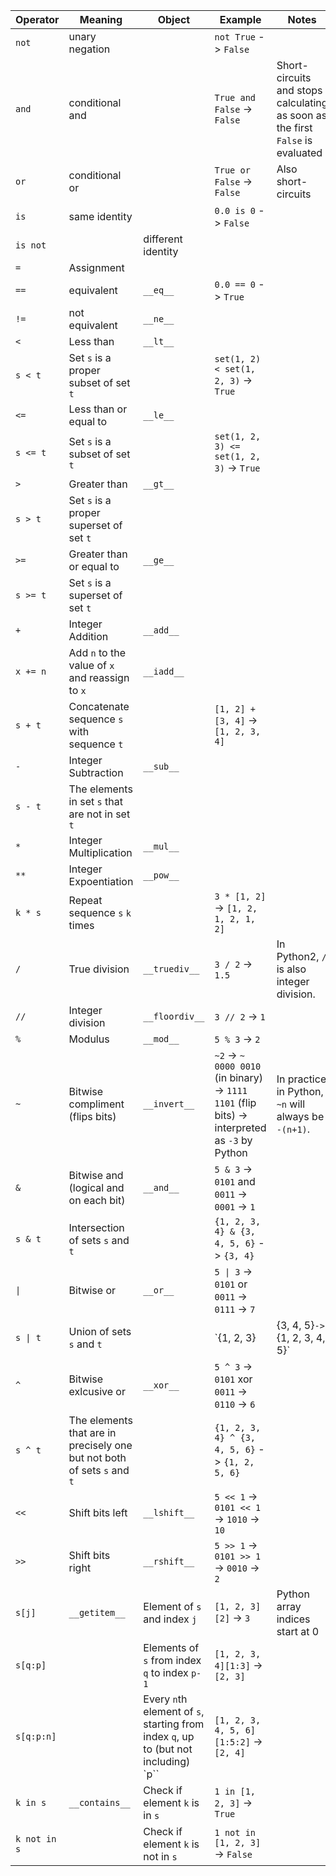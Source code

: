| Operator | Meaning | Object | Example | Notes |
| -------- | ------- | ------ | ------- | ----- |
| `not` | unary negation | | `not True` -> `False` | |
| `and` | conditional and | | `True and False` -> `False` | Short-circuits and stops calculating as soon as the first `False` is evaluated |
| `or` | conditional or | | `True or False` -> `False` | Also short-circuits |
| `is` | same identity | | `0.0 is 0` -> `False` | |
| `is not` | | different identity | | |
| `=` | Assignment | | | |
| `==` | equivalent | `__eq__` | `0.0 == 0` -> `True` | |
| `!=` | not equivalent | `__ne__` | | |
| `<` | Less than | `__lt__` | | |
| `s < t` | Set `s` is a proper subset of set `t` | | `set(1, 2) < set(1, 2, 3)` -> `True` | |
| `<=` | Less than or equal to | `__le__` | | |
| `s <= t` | Set `s` is a subset of set `t` | | `set(1, 2, 3) <= set(1, 2, 3)` -> `True` | |
| `>` | Greater than | `__gt__` | | |
| `s > t` | Set `s` is a proper superset of set `t` | | | |
| `>=` | Greater than or equal to | `__ge__` | | |
| `s >= t` | Set `s` is a superset of set `t` | | | |
| `+` | Integer Addition | `__add__` | | |
| `x += n` | Add `n` to the value of `x` and reassign to `x` | `__iadd__` | | |
| `s + t` | Concatenate sequence `s` with sequence `t` | | `[1, 2] + [3, 4]` -> `[1, 2, 3, 4]` | |
| `-` | Integer Subtraction | `__sub__` | | |
| `s - t` | The elements in set `s` that are not in set `t` | | | |
| `*` | Integer Multiplication | `__mul__` | | |
| `**` | Integer Expoentiation | `__pow__` | | |
| `k * s` | Repeat sequence `s` `k` times | | `3 * [1, 2]` -> `[1, 2, 1, 2, 1, 2]` | |
| `/` | True division | `__truediv__` | `3 / 2` -> `1.5` | In Python2, `/` is also integer division. |
| `//` | Integer division | `__floordiv__` | `3 // 2` -> `1` | |
| `%` | Modulus | `__mod__` | `5 % 3` -> `2` | |
| `~` | Bitwise compliment (flips bits) | `__invert__` | `~2` -> `~ 0000 0010` (in binary) -> `1111 1101` (flip bits) -> interpreted as `-3` by Python | In practice in Python, `~n` will always be `-(n+1)`.
| `&` | Bitwise and (logical and on each bit) | `__and__` | `5 & 3` -> `0101` and `0011` -> `0001` -> `1` | |
| `s & t` | Intersection of sets `s` and `t` | | `{1, 2, 3, 4} & {3, 4, 5, 6}` -> `{3, 4}` | |
| `\|` | Bitwise or | `__or__` | `5 \| 3` -> `0101` or `0011` -> `0111` -> `7` | |
| `s \| t` | Union of sets `s` and `t` | | `{1, 2, 3} | {3, 4, 5}` -> `{1, 2, 3, 4, 5}` | |
| `^` | Bitwise exlcusive or | `__xor__` | `5 ^ 3` -> `0101` xor `0011` -> `0110` -> `6` | |
| `s ^ t` | The elements that are in precisely one but not both of sets `s` and `t` | | `{1, 2, 3, 4} ^ {3, 4, 5, 6}` -> `{1, 2, 5, 6}` | |
| `<<` | Shift bits left | `__lshift__` | `5 << 1` -> `0101 << 1` -> `1010` -> `10` | |
| `>>` | Shift bits right | `__rshift__` | `5 >> 1` -> `0101 >> 1` -> `0010` -> `2` | |
| `s[j]` | `__getitem__` | Element of `s` and index `j` | `[1, 2, 3][2]` -> `3` | Python array indices start at 0 |
| `s[q:p]` | | Elements of `s` from index `q` to index `p-1` | `[1, 2, 3, 4][1:3]` -> `[2, 3]` | |
| `s[q:p:n]` | | Every `n`th element of `s`, starting from index `q`, up to (but not including) `p`` | `[1, 2, 3, 4, 5, 6][1:5:2]` -> `[2, 4]` | |
| `k in s` | `__contains__` | Check if element `k` is in `s` | `1 in [1, 2, 3]` -> `True` | |
| `k not in s` | | Check if element `k` is not in `s` | `1 not in [1, 2, 3]` -> `False` | |
